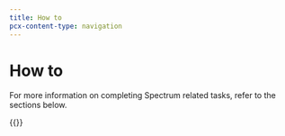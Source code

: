 ```yaml
---
title: How to
pcx-content-type: navigation
---
```


# How to

For more information on completing Spectrum related tasks, refer to the sections below.

{{<directory-listing>}}
